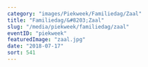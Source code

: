 ```yaml
---
category: "images/Piekweek/Familiedag/Zaal"
title: "Familiedag/&#8203;Zaal"
slug: "/media/piekweek/familiedag/zaal"
eventID: "piekweek"
featuredImage: "zaal.jpg"
date: "2018-07-17"
sort: 541
---
```

